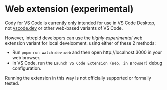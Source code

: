 # Web extension (experimental)

Cody for VS Code is currently only intended for use in VS Code Desktop, not [vscode.dev](https://vscode.dev) or other web-based variants of VS Code.

However, intrepid developers can use the _highly experimental_ web extension variant for local development, using either of these 2 methods:

- Run `pnpm run watch:dev:web` and then open http://localhost:3000 in your web browser.
- In VS Code, run the `Launch VS Code Extension (Web, in Browser)` debug configuration.

Running the extension in this way is not officially supported or formally tested.
